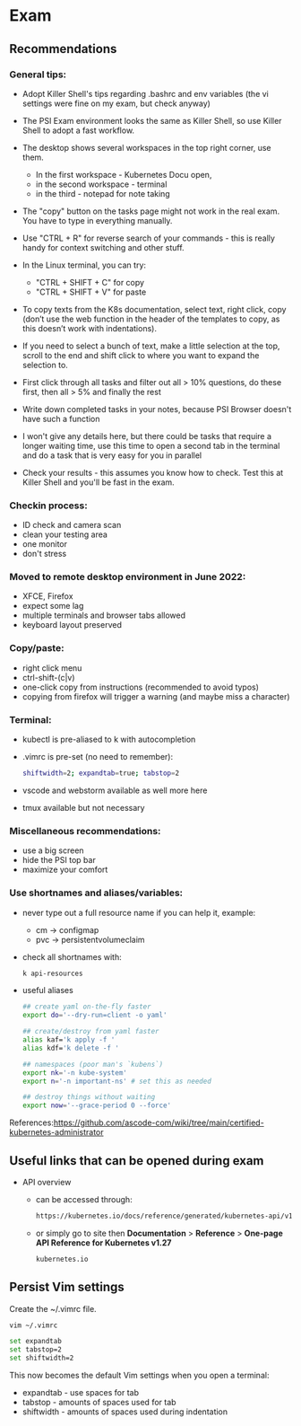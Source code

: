 
# Exam  

## Recommendations

### General tips:

- Adopt Killer Shell's tips regarding .bashrc and env variables (the vi settings were fine on my exam, but check anyway)

- The PSI Exam environment looks the same as Killer Shell, so use Killer Shell to adopt a fast workflow.

- The desktop shows several workspaces in the top right corner, use them. 

    - In the first workspace - Kubernetes Docu open, 
    - in the second workspace - terminal 
    - in the third - notepad  for note taking

- The "copy" button on the tasks page might not work in the real exam. You have to type in everything manually.  

- Use "CTRL + R" for reverse search of your commands - this is really handy for context switching and other stuff.

- In the Linux terminal, you can try:

    - "CTRL + SHIFT + C" for copy
    - "CTRL + SHIFT + V" for paste

- To copy texts from the K8s documentation, select text, right click, copy (don’t use the web function in the header of the templates to copy, as this doesn’t work with indentations).

- If you need to select a bunch of text, make a little selection at the top, scroll to the end and shift click to where you want to expand the selection to.

- First click through all tasks and filter out all > 10% questions, do these first, then all > 5% and finally the rest

- Write down completed tasks in your notes, because PSI Browser doesn't have such a function

- I won't give any details here, but there could be tasks that require a longer waiting time, use this time to open a second tab in the terminal and do a task that is very easy for you in parallel

- Check your results - this assumes you know how to check. Test this at Killer Shell and you'll be fast in the exam.

### Checkin process:

- ID check and camera scan
- clean your testing area
- one monitor
- don't stress

### Moved to remote desktop environment in June 2022:

- XFCE, Firefox
- expect some lag
- multiple terminals and browser tabs allowed
- keyboard layout preserved

### Copy/paste:

- right click menu
- ctrl-shift-(c|v)
- one-click copy from instructions (recommended to avoid typos)
- copying from firefox will trigger a warning (and maybe miss a character)

### Terminal:

- kubectl is pre-aliased to k with autocompletion
- .vimrc is pre-set (no need to remember):
    
    ```bash
    shiftwidth=2; expandtab=true; tabstop=2
    ```
- vscode and webstorm available as well more here
- tmux available but not necessary

### Miscellaneous recommendations:

- use a big screen
- hide the PSI top bar
- maximize your comfort

### Use shortnames and aliases/variables:

- never type out a full resource name if you can help it, example: 

    - cm -> configmap
    - pvc -> persistentvolumeclaim

- check all shortnames with:

    ```bash
    k api-resources
    ```

- useful aliases 

    ```bash
    ## create yaml on-the-fly faster
    export do='--dry-run=client -o yaml'

    ## create/destroy from yaml faster
    alias kaf='k apply -f '
    alias kdf='k delete -f '

    ## namespaces (poor man's `kubens`)
    export nk='-n kube-system'
    export n='-n important-ns' # set this as needed

    ## destroy things without waiting
    export now='--grace-period 0 --force'
    ```



References:https://github.com/ascode-com/wiki/tree/main/certified-kubernetes-administrator


## Useful links that can be opened during exam 

- API overview 
    - can be accessed through:
        ```bash
        https://kubernetes.io/docs/reference/generated/kubernetes-api/v1.27/  
        ```

    - or simply go to site then **Documentation** > **Reference** > **One-page API Reference for Kubernetes v1.27**

        ```bash
        kubernetes.io 
        ```


## Persist Vim settings 

Create the ~/.vimrc file.

```bash
vim ~/.vimrc  
```
```bash
set expandtab  
set tabstop=2
set shiftwidth=2
```

This now becomes the default Vim settings when you open a terminal:

- expandtab - use spaces for tab 
- tabstop - amounts of spaces used for tab
- shiftwidth - amounts of spaces used during indentation 

